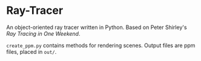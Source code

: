 # Ray-Tracer
An object-oriented ray tracer written in Python. Based on Peter Shirley's *Ray Tracing in One Weekend*.

`create_ppm.py` contains methods for rendering scenes. Output files are ppm files, placed in `out/`.
